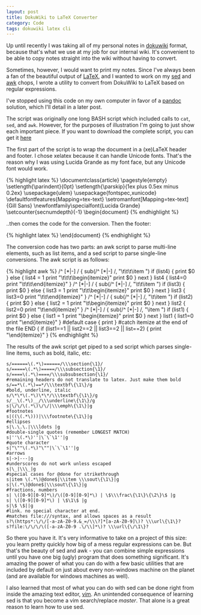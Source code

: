```yaml
---
layout: post
title: DokuWiki to LaTeX Converter  
category: Code
tags: dokuwiki latex cli  
---
```


Up until recently I was taking all of my personal notes in [dokuwiki](http://dokuwiki.org) format, because that's what we use at my job for our internal wiki. It's convenient to be able to copy notes straight into the wiki without having to convert. 

Sometimes, however, I would want to print my notes. Since I've always been a fan of the beautiful output of [LaTeX](http://www.latex-project.org/), and I wanted to work on my [sed](https://secure.wikimedia.org/wikipedia/en/wiki/Sed) and [awk](https://secure.wikimedia.org/wikipedia/en/wiki/AWK) chops, I wrote a utility to convert from DokuWiki to LaTeX based on regular expressions.

I've stopped using this code on my own computer in favor of a [pandoc](http://johnmacfarlane.net/pandoc/) solution, which I'll detail in a later post.

The script was originally one long BASH script which included calls to `cat`, `sed`, and `awk`. However, for the purposes of illustration I'm going to just show each important piece. If you want to download the complete script, you can get it [here](https://gist.github.com/2414353)



The first part of the script is to wrap the document in a (xe)LaTeX header and footer. I chose xelatex because it can handle Unicode fonts. That's the reason why I was using Lucida Grande as my font face, but any Unicode font would work.

{% highlight latex %}
    \documentclass{article}
    \pagestyle{empty}
    \setlength{\parindent}{0pt}
    \setlength{\parskip}{1ex plus 0.5ex minus 0.2ex}
    \usepackage{ulem}
    \usepackage{fontspec,xunicode}
    \defaultfontfeatures{Mapping=tex-text}
    \setromanfont[Mapping=tex-text]{Gill Sans}
    \newfontfamily\specialfont{Lucida Grande}
    \setcounter{secnumdepth}{-1}
    \begin{document}
{% endhighlight %}

..then comes the code for the conversion. Then the footer:

{% highlight latex %}
  \end{document}
{% endhighlight %}

The conversion code has two parts: an awk script to parse multi-line elements, such as list items, and a sed script to parse single-line conversions. The awk script is as follows:

{% highlight awk %}
    /^        [\*|-] / { 
      sub(/^        [\*|-] /, "\t\t\t\\item ")
      if (list4) { print $0 } else { 
        list4 = 1
        print "\t\t\t\\begin{itemize}"
        print $0
      }
      next
    }
    list4 {
      list4=0
      print "\t\t\t\\end{itemize}"
    }
    /^      [\*|-] / { 
      sub(/^      [\*|-] /, "\t\t\\item ")
      if (list3) { print $0 } else { 
        list3 = 1
        print "\t\t\\begin{itemize}"
        print $0
      }
      next
    }
    list3 {
      list3=0
      print "\t\t\\end{itemize}"
    }
    /^    [\*|-] / { 
      sub(/^    [\*|-] /, "\t\\item ")
      if (list2) { print $0 } else { 
        list2 = 1
        print "\t\\begin{itemize}"
        print $0
      }
      next
    }
    list2 {
      list2=0
      print "\t\\end{itemize}"
    }
    /^  [\*|-] / { 
      sub(/^  [\*|-] /, "\\item ")
      if (list1) { print $0 } else { 
        list1 = 1
        print "\\begin{itemize}"
        print $0
      }
      next
    }
    list1 {
      list1=0
      print "\\end{itemize}"
    }
    #default case
    { print }
    #catch itemize at the end of the file
    END {	if (list1==1 || list2==2 || list3==2 || list==2) {
      print "\\end{itemize}" 
    }
{% endhighlight %}

The results of the awk script get piped to a sed script which parses single-line items, such as bold, italic, etc:

    s/======\(.*\)======/\\\section{\1}/
    s/=====\(.*\)=====/\\\subsection{\1}/
    s/====\(.*\)====/\\\subsubsection{\1}/
    #remaining headers do not translate to latex. Just make them bold
    s/==*\(.*\)==*/\\\textbf\{\1\}/g
    #bold, underline, italic
    s/\*\*\(.*\)\*\*/\\\textbf\{\1\}/g
    s/__\(.*\)__/\\\underline\{\1\}/g
    s|\/\/\(.*\)\/\/|\\\emph\{\1\}|g
    #footnotes
    s|((\(.*\)))|\\\footnote\{\1\}|g
    #ellipses
    s|\.\.\.|\\\ldots |g
    #double-single quotes (remember LONGEST MATCH)
    s|''\(.*\)''|\`\`\1''|g
    #quote character
    s|"\""\(.*\)"\""|\`\`\1''|g
    #arrows
    s|->|---|g
    #underscores do not work unless escaped
    s|\_|\\\_|g
    #special cases for @done for strikethrough
    s|item \(.*\)@done$|\\item \\\sout\{\1\}|g
    s|\(.*\)@done$|\\\sout\{\1\}|g
    #fractions, numbers
    s| \([0-9][0-9]*\)/\([0-9][0-9]*\) | \$\\\frac\{\1\}\{\2\}\$ |g
    s| \([0-9][0-9]*\) | \$\1\$ |g
    s|\$ \$||g
    #link. no special character at end. 
    #matches file:///syntax, and allows spaces as a result
    s?\(https*:\/\/[-a-zA-Z0-9.&_=/\\\?]*[a-zA-Z0-9]\)? \\\url\{\1\}?
    s?file:\/\/\/\([-a-zA-Z0-9 .\/\\]*\)? \\\url\{\/\1\}?

So there you have it. It's very informative to take on a project of this size: you learn pretty quickly how big of a mess regular expressions can be. But that's the beauty of sed and awk - you can combine simple expressions until you have one big (ugly) program that does something significant. It's amazing the power of what you can do with a few basic utilities that are included by default on just about every non-windows machine on the planet (and are available for windows machines as well).

I also learned that most of what you can do with sed can be done right from inside the amazing text editor, [vim](http://www.vim.org/). An unintended consequence of learning sed is that you become a vim search/replace _master_. That alone is a great reason to learn how to use sed.
